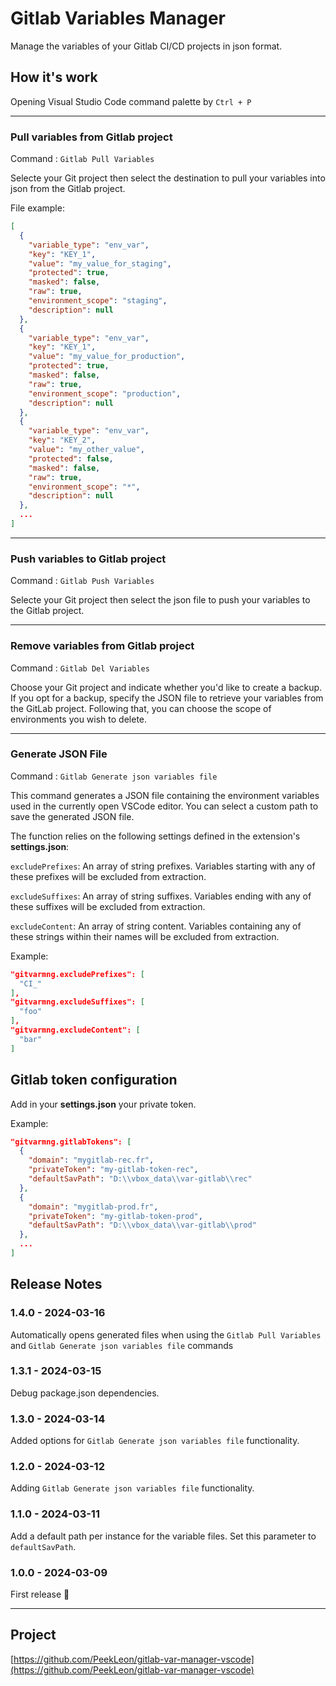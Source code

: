 # Gitlab Variables Manager

Manage the variables of your Gitlab CI/CD projects in json format.

## How it's work

Opening Visual Studio Code command palette by `Ctrl + P`

---

### Pull variables from Gitlab project

Command : `Gitlab Pull Variables`

Selecte your Git project then select the destination to pull your variables into json from the Gitlab project.

File example:

```json
[
  {
    "variable_type": "env_var",
    "key": "KEY_1",
    "value": "my_value_for_staging",
    "protected": true,
    "masked": false,
    "raw": true,
    "environment_scope": "staging",
    "description": null
  },
  {
    "variable_type": "env_var",
    "key": "KEY_1",
    "value": "my_value_for_production",
    "protected": true,
    "masked": false,
    "raw": true,
    "environment_scope": "production",
    "description": null
  },
  {
    "variable_type": "env_var",
    "key": "KEY_2",
    "value": "my_other_value",
    "protected": false,
    "masked": false,
    "raw": true,
    "environment_scope": "*",
    "description": null
  },
  ...
]
```
---

### Push variables to Gitlab project

Command : `Gitlab Push Variables`

Selecte your Git project then select the json file to push your variables to the Gitlab project.

---

### Remove variables from Gitlab project

Command : `Gitlab Del Variables`

Choose your Git project and indicate whether you'd like to create a backup. If you opt for a backup, specify the JSON file to retrieve your variables from the GitLab project. Following that, you can choose the scope of environments you wish to delete.

---

### Generate JSON File

Command : `Gitlab Generate json variables file`

This command generates a JSON file containing the environment variables used in the currently open VSCode editor. You can select a custom path to save the generated JSON file.

The function relies on the following settings defined in the extension's **settings.json**:

`excludePrefixes`: An array of string prefixes. Variables starting with any of these prefixes will be excluded from extraction.

`excludeSuffixes`: An array of string suffixes. Variables ending with any of these suffixes will be excluded from extraction.

`excludeContent`: An array of string content. Variables containing any of these strings within their names will be excluded from extraction.

Example:

```json
"gitvarmng.excludePrefixes": [
  "CI_"
],
"gitvarmng.excludeSuffixes": [
  "foo"
],
"gitvarmng.excludeContent": [
  "bar"
]
```

## Gitlab token configuration

Add in your **settings.json** your private token.

Example:

```json
"gitvarmng.gitlabTokens": [
  {
    "domain": "mygitlab-rec.fr",
    "privateToken": "my-gitlab-token-rec",
    "defaultSavPath": "D:\\vbox_data\\var-gitlab\\rec"
  },
  {
    "domain": "mygitlab-prod.fr",
    "privateToken": "my-gitlab-token-prod",
    "defaultSavPath": "D:\\vbox_data\\var-gitlab\\prod"
  },
  ...
]
```


## Release Notes

### 1.4.0 - 2024-03-16
Automatically opens generated files when using the `Gitlab Pull Variables` and `Gitlab Generate json variables file` commands

### 1.3.1 - 2024-03-15
Debug package.json dependencies.

### 1.3.0 - 2024-03-14
Added options for `Gitlab Generate json variables file` functionality.

### 1.2.0 - 2024-03-12
Adding `Gitlab Generate json variables file` functionality.

### 1.1.0 - 2024-03-11
Add a default path per instance for the variable files.
Set this parameter to `defaultSavPath`.

### 1.0.0 - 2024-03-09
First release 🎉


---

## Project

[https://github.com/PeekLeon/gitlab-var-manager-vscode](https://github.com/PeekLeon/gitlab-var-manager-vscode)